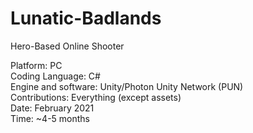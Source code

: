 # Lunatic-Badlands<br>
Hero-Based Online Shooter<br>

Platform: PC<br>
Coding Language: C#<br>
Engine and software: Unity/Photon Unity Network (PUN)<br>
Contributions: Everything (except assets)<br>
Date: February 2021<br>
Time: ~4-5 months<br>
